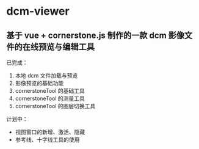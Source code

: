 # dcm-viewer

## 基于 vue + cornerstone.js 制作的一款 dcm 影像文件的在线预览与编辑工具

已完成：

1. 本地 dcm 文件加载与预览
2. 影像预览的基础功能
3. cornerstoneTool 的基础工具
4. cornerstoneTool 的测量工具
5. cornerstoneTool 的图层切换工具

计划中：
* 视图窗口的新增、激活、隐藏
* 参考线、十字线工具的使用
